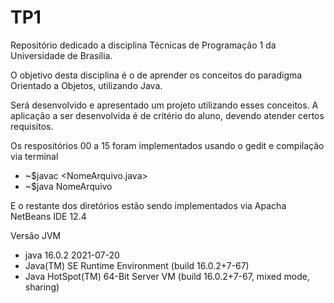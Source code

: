# TP1
Repositório dedicado a disciplina Técnicas de Programação 1 da Universidade de Brasília. 

O objetivo desta disciplina é o de aprender os conceitos do paradigma Orientado a Objetos, utilizando Java.

Será desenvolvido e apresentado um projeto utilizando esses conceitos. A aplicação a ser desenvolvida é de critério do aluno, devendo atender certos requisitos.

Os respositórios 00 a 15 foram implementados usando o gedit e compilação via terminal
* ~$javac <NomeArquivo.java>
* ~$java NomeArquivo

E o restante dos diretórios estão sendo implementados via Apacha NetBeans IDE 12.4

Versão JVM
* java 16.0.2 2021-07-20
* Java(TM) SE Runtime Environment (build 16.0.2+7-67)
* Java HotSpot(TM) 64-Bit Server VM (build 16.0.2+7-67, mixed mode, sharing)
